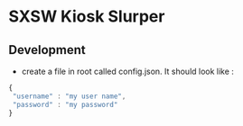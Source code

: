 SXSW Kiosk Slurper
==================

## Development
* create a file in root called config.json. It should look like : 

```javascript
{
 "username" : "my user name",
 "password" : "my password"
}
```
